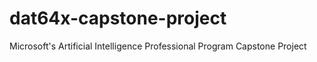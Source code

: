 # dat64x-capstone-project
Microsoft's Artificial Intelligence Professional Program Capstone Project
